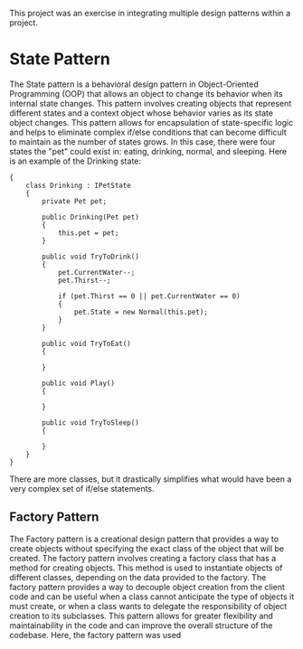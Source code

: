 This project was an exercise in integrating multiple design patterns within a project. 

<h1>State Pattern</h1>

The State pattern is a behavioral design pattern in Object-Oriented Programming (OOP) that allows an object to change its behavior when its internal state changes. This pattern involves creating objects that represent different states and a context object whose behavior varies as its state object changes. This pattern allows for encapsulation of state-specific logic and helps to eliminate complex if/else conditions that can become difficult to maintain as the number of states grows. In this case, there were four states the "pet" could exist in: eating, drinking, normal, and sleeping. Here is an example of the Drinking state: 

```namespace ExcitingVirtualPetCore
{
    class Drinking : IPetState
    {
        private Pet pet;

        public Drinking(Pet pet)
        {
            this.pet = pet;
        }

        public void TryToDrink()
        {
            pet.CurrentWater--;
            pet.Thirst--;

            if (pet.Thirst == 0 || pet.CurrentWater == 0)
            {
                pet.State = new Normal(this.pet);
            }
        }

        public void TryToEat()
        {

        }

        public void Play()
        {

        }

        public void TryToSleep()
        {

        }
    }
}
```
There are more classes, but it drastically simplifies what would have been a very complex set of if/else statements. 

<h2>Factory Pattern</h2>
The Factory pattern is a creational design pattern  that provides a way to create objects without specifying the exact class of the object that will be created. The factory pattern involves creating a factory class that has a method for creating objects. This method is used to instantiate objects of different classes, depending on the data provided to the factory. The factory pattern provides a way to decouple object creation from the client code and can be useful when a class cannot anticipate the type of objects it must create, or when a class wants to delegate the responsibility of object creation to its subclasses. This pattern allows for greater flexibility and maintainability in the code and can improve the overall structure of the codebase. Here, the factory pattern was used 
